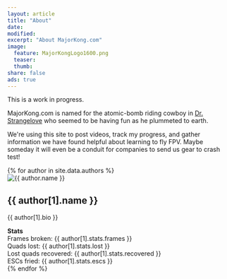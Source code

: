 ```yaml
---
layout: article
title: "About"
date: 
modified: 
excerpt: "About MajorKong.com"
image:
  feature: MajorKongLogo1600.png
  teaser:
  thumb:
share: false
ads: true
---
```


This is a work in progress.

MajorKong.com is named for the atomic-bomb riding cowboy in [Dr. Strangelove](http://www.imdb.com/title/tt0057012/) who seemed to be having fun as he plummeted to earth.

We're using this site to post videos, track my progress, and gather information we have found helpful about learning to fly FPV.  Maybe someday it will even be a conduit for companies to send us gear to crash test!

<div class="tiles">
	{% for author in site.data.authors %}
		 <div class="author_tile">
			<img src="{{ site.url }}/images/{{ author[1].avatar }}" alt="{{ author.name }}">
	  		<h2 class="post-title">{{ author[1].name }}</h2>
	  		<p class="post-excerpt">{{ author[1].bio }}</p>
			<b>Stats</b>
			<br>
			Frames broken: {{ author[1].stats.frames }}<br>
			Quads lost: {{ author[1].stats.lost }}<br>
			Lost quads recovered: {{ author[1].stats.recovered }}<br>
			ESCs fried: {{ author[1].stats.escs }}<br>
		</div>
	{% endfor %}
</div>
